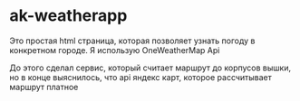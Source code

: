 # ak-weatherapp

Это простая html страница, которая позволяет узнать погоду в конкретном городе.
Я использую OneWeatherMap Api

До этого сделал сервис, который считает маршрут до корпусов вышки, но в конце выяснилось, что api яндекс карт, которое рассчитывает маршрут платное

